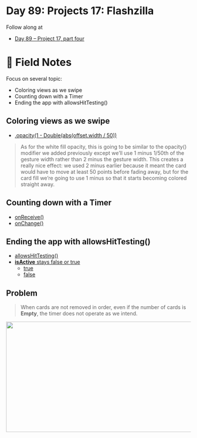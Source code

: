 # Day 89: Projects 17: Flashzilla

Follow along at 
- [Day 89 – Project 17, part four][1]

# 📒 Field Notes

Focus on several topic:
- Coloring views as we swipe
- Counting down with a Timer
- Ending the app with allowsHitTesting()
 
 
## Coloring views as we swipe

- [.opacity(1 - Double(abs(offset.width / 50))][2]
>As for the white fill opacity, this is going to be similar to the opacity() modifier we added previously except we’ll use 1 minus 1/50th of the gesture width rather than 2 minus the gesture width. This creates a really nice effect: we used 2 minus earlier because it meant the card would have to move at least 50 points before fading away, but for the card fill we’re going to use 1 minus so that it starts becoming colored straight away.


## Counting down with a Timer

- [onReceive()][3]
- [onChange()][4]


## Ending the app with allowsHitTesting()

- [allowsHitTesting()][5]
- [**isActive** stays false or true][6]
  - [true][7]
  - [false][8]

## Problem

>When cards are not removed in order, even if the number of cards is **Empty**, the timer does not operate as we intend.


<img width="600" height="300" src="https://github.com/VisionAce/Screenshoots/blob/main/Simulator%20Screen%20Recording%20-%20iPhone%2015%20Pro%20-%202023-12-05%20at%2014.23.50.gif"/>


[1]: https://www.hackingwithswift.com/100/swiftui/89
[2]: https://github.com/VisionAce/100DaysOfSwiftUI/blob/2668362ab2ccb43d22deeda4cbb6438d29a1f438/Day89/CardView.swift#L23
[3]: https://github.com/VisionAce/100DaysOfSwiftUI/blob/2668362ab2ccb43d22deeda4cbb6438d29a1f438/Day89/ContentView.swift#L83C1-L89C10
[4]: https://github.com/VisionAce/100DaysOfSwiftUI/blob/2668362ab2ccb43d22deeda4cbb6438d29a1f438/Day89/ContentView.swift#L90C1-L99C6
[5]: https://github.com/VisionAce/100DaysOfSwiftUI/blob/2668362ab2ccb43d22deeda4cbb6438d29a1f438/Day89/ContentView.swift#L51
[6]: https://github.com/VisionAce/100DaysOfSwiftUI/blob/2668362ab2ccb43d22deeda4cbb6438d29a1f438/Day89/ContentView.swift#L91C13-L97C14
[7]: https://github.com/VisionAce/100DaysOfSwiftUI/blob/2668362ab2ccb43d22deeda4cbb6438d29a1f438/Day89/ContentView.swift#L112
[8]: https://github.com/VisionAce/100DaysOfSwiftUI/blob/2668362ab2ccb43d22deeda4cbb6438d29a1f438/Day89/ContentView.swift#L105
